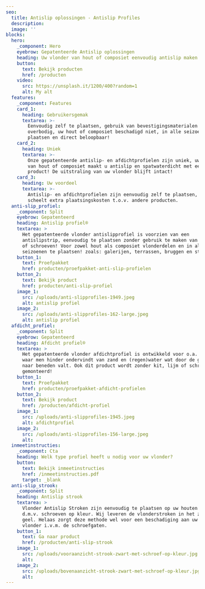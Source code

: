 ```yaml
---
seo:
  title: Antislip oplossingen - Antislip Profiles
  description:
  image: ''
blocks:
  hero:
    _component: Hero
    eyebrow: Gepatenteerde Antislip oplossingen
    heading: Uw vlonder van hout of composiet eenvoudig antislip maken!
    button:
      text: Bekijk producten
      href: /producten
    video:
      src: https://unsplash.it/1200/400?random=1
      alt: My alt
  features:
    _component: Features
    card_1:
      heading: Gebruikersgemak
      textarea: >-
        Eenvoudig zelf te plaatsen, gebruik van bevestigingsmaterialen is
        overbodig, uw hout of composiet beschadigd niet, in alle seizoenen te
        plaatsen en direct beloopbaar!
    card_2:
      heading: Uniek
      textarea: >-
        Onze gepatenteerde antislip- en afdichtprofielen zijn uniek, uw vlonder
        van hout of composiet maakt u antislip en spatwaterdicht met een
        product! De uitstraling van uw vlonder blijft intact!
    card_3:
      heading: Uw voordeel
      textarea: >-
        Antislip- en afdichtprofielen zijn eenvoudig zelf te plaatsen, dat
        scheelt extra plaatsingskosten t.o.v. andere producten.
  anti-slip_profiel:
    _component: Split
    eyebrow: Gepatenteerd
    heading: Antislip profiel®
    textarea: >
      Het gepatenteerde vlonder antislipprofiel is voorzien van een
      antislipstrip, eenvoudig te plaatsen zonder gebruik te maken van kit, lijm
      of schroeven! Voor zowel hout als composiet vlonderdelen en in alle
      seizoenen te plaatsen! zoals: galerijen, terrassen, bruggen en steigers.
    button_1:
      text: Proefpakket
      href: producten/proefpakket-anti-slip-profielen
    button_2:
      text: Bekijk product
      href: producten/anti-slip-profiel
    image_1:
      src: /uploads/anti-slipprofiles-1949.jpeg
      alt: antislip profiel
    image_2:
      src: /uploads/anti-slipprofiles-162-large.jpeg
      alt: antislip profiel
  afdicht_profiel:
    _component: Split
    eyebrow: Gepatenteerd
    heading: Afdicht profiel®
    textarea: >
      Het gepatenteerde vlonder afdichtprofiel is ontwikkeld voor o.a. galerijen
      waar men hinder ondervindt van zand en (regen)water wat door de groeven
      naar beneden valt. Ook dit product wordt zonder kit, lijm of schroeven
      gemonteerd!
    button_1:
      text: Proefpakket
      href: producten/proefpakket-afdicht-profielen
    button_2:
      text: Bekijk product
      href: /producten/afdicht-profiel
    image_1:
      src: /uploads/anti-slipprofiles-1945.jpeg
      alt: afdichtprofiel
    image_2:
      src: /uploads/anti-slipprofiles-156-large.jpeg
      alt:
  inmeetinstructies:
    _component: Cta
    heading: Welk type profiel heeft u nodig voor uw vlonder?
    button:
      text: Bekijk inmeetinstructies
      href: /inmeetinstructies.pdf
      target: _blank
  anti-slip_strook:
    _component: Split
    heading: Antislip strook
    textarea: >
      Vlonder Antislip Stroken zijn eenvoudig te plaatsen op uw houten vlonder
      d.m.v. schroeven op kleur. Wij leveren de vlonderstroken in het zwart en
      geel. Helaas zorgt deze methode wel voor een beschadiging aan uw houten
      vlonder i.v.m. de schroefgaten.
    button_1:
      text: Ga naar product
      href: /producten/anti-slip-strook
    image_1:
      src: /uploads/vooraanzicht-strook-zwart-met-schroef-op-kleur.jpg
      alt:
    image_2:
      src: /uploads/bovenaanzicht-strook-zwart-met-schroef-op-kleur.jpg
      alt:
---
```

